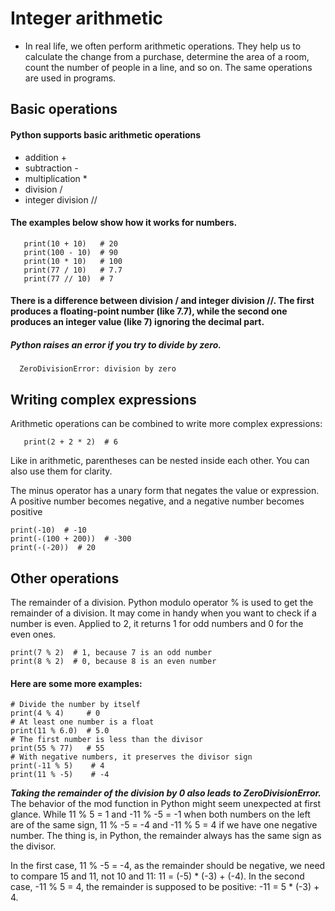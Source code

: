 # Integer arithmetic
 - In real life, we often perform arithmetic operations. They help us to calculate the change from a purchase, determine the area of a room, count the number of people in a line, and so on. The same operations are used in programs.

## Basic operations 
 #### Python supports basic arithmetic operations
 - addition +
 - subtraction -
 - multiplication *
 - division /
 - integer division //
 #### The examples below show how it works for numbers.

       print(10 + 10)   # 20
       print(100 - 10)  # 90
       print(10 * 10)   # 100
       print(77 / 10)   # 7.7
       print(77 // 10)  # 7
 #### There is a difference between division / and integer division //. The first produces a floating-point number (like 7.7), while the second one produces an integer value (like 7) ignoring the decimal part.

##### Python raises an error if you try to divide by zero.

      ZeroDivisionError: division by zero
## Writing complex expressions
Arithmetic operations can be combined to write more complex expressions:

       print(2 + 2 * 2)  # 6
Like in arithmetic, parentheses can be nested inside each other. You can also use them for clarity.

The minus operator has a unary form that negates the value or expression. A positive number becomes negative, and a negative number becomes positive       

    print(-10)  # -10
    print(-(100 + 200))  # -300
    print(-(-20))  # 20
 ## Other operations
   The remainder of a division. Python modulo operator % is used to get the remainder of a division. It may come in handy when you want to check if a number is even. Applied to    2, it returns 1 for odd numbers and 0 for the even ones.
  
    print(7 % 2)  # 1, because 7 is an odd number
    print(8 % 2)  # 0, because 8 is an even number
#### Here are some more examples:

    # Divide the number by itself
    print(4 % 4)     # 0
    # At least one number is a float
    print(11 % 6.0)  # 5.0
    # The first number is less than the divisor
    print(55 % 77)   # 55
    # With negative numbers, it preserves the divisor sign
    print(-11 % 5)    # 4
    print(11 % -5)    # -4
***Taking the remainder of the division by 0 also leads to ZeroDivisionError.***
The behavior of the mod function in Python might seem unexpected at first glance. While 11 % 5 = 1 and -11 % -5 = -1 when both numbers on the left are of the same sign, 11 % -5 = -4 and -11 % 5 = 4 if we have one negative number. The thing is, in Python, the remainder always has the same sign as the divisor.

In the first case, 11 % -5 = -4, as the remainder should be negative, we need to compare 15 and 11, not 10 and 11: 11 = (-5) * (-3) + (-4). In the second case, -11 % 5 = 4, the remainder is supposed to be positive: -11 = 5 * (-3) + 4.
